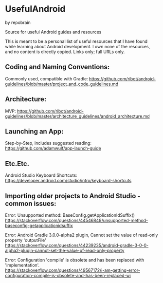 # UsefulAndroid
by repobrain

Source for useful Android guides and resources

This is meant to be a personal list of useful resources that I have found while learning about Android development. I own none of the resources, and no content is directly copied. Links only; full URLs only.

## Coding and Naming Conventions:

Commonly used, compatible with Gradle: https://github.com/ribot/android-guidelines/blob/master/project_and_code_guidelines.md

## Architecture:

MVP: https://github.com/ribot/android-guidelines/blob/master/architecture_guidelines/android_architecture.md

## Launching an App:

Step-by-Step, includes suggested reading: https://github.com/adamwulf/app-launch-guide

## Etc.Etc.

Android Studio Keyboard Shortcuts: https://developer.android.com/studio/intro/keyboard-shortcuts

## Importing older projects to Android Studio - common issues:

Error: Unsupported method: BaseConfig.getApplicationIdSuffix()  
https://stackoverflow.com/questions/44546849/unsupported-method-baseconfig-getapplicationidsuffix
  
Error: Android Gradle 3.0.0-alpha2 plugin, Cannot set the value of read-only property 'outputFile'  
https://stackoverflow.com/questions/44239235/android-gradle-3-0-0-alpha2-plugin-cannot-set-the-value-of-read-only-property
  
Error: Configuration 'compile' is obsolete and has been replaced with 'implementation'.  
https://stackoverflow.com/questions/49567172/i-am-getting-error-configuration-compile-is-obsolete-and-has-been-replaced-wi
   


